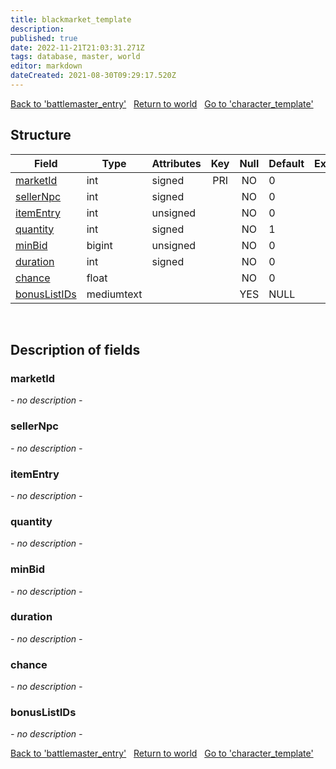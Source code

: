```yaml
---
title: blackmarket_template
description: 
published: true
date: 2022-11-21T21:03:31.271Z
tags: database, master, world
editor: markdown
dateCreated: 2021-08-30T09:29:17.520Z
---
```


<a href="https://trinitycore.info/en/database/master/world/battlemaster_entry" class="mt-5 v-btn v-btn--depressed v-btn--flat v-btn--outlined theme--light v-size--default darkblue--text text--lighten-3"><span class="v-btn__content"><i aria-hidden="true" class="v-icon notranslate v-icon--left mdi mdi-arrow-left theme--light"></i><span>Back to 'battlemaster_entry'</span></span></a>&nbsp;&nbsp;&nbsp;<a href="https://trinitycore.info/en/database/master/world/home" class="mt-5 v-btn v-btn--depressed v-btn--flat v-btn--outlined theme--light v-size--default darkblue--text text--lighten-3"><span class="v-btn__content"><i aria-hidden="true" class="v-icon notranslate v-icon--left mdi mdi-home-outline theme--light"></i><span>Return to world</span></span></a>&nbsp;&nbsp;&nbsp;<a href="https://trinitycore.info/en/database/master/world/character_template" class="mt-5 v-btn v-btn--depressed v-btn--flat v-btn--outlined theme--light v-size--default darkblue--text text--lighten-3"><span class="v-btn__content"><span>Go to 'character_template'</span><i aria-hidden="true" class="v-icon notranslate v-icon--right mdi mdi-arrow-right theme--light"></i></span></a>

## Structure

| Field | Type | Attributes | Key | Null | Default | Extra | Comment |
| --- | --- | --- | :---: | :---: | --- | --- | --- |
| [marketId](#marketid) | int | signed | PRI | NO | 0 |  |  |
| [sellerNpc](#sellernpc) | int | signed |  | NO | 0 |  |  |
| [itemEntry](#itementry) | int | unsigned |  | NO | 0 |  |  |
| [quantity](#quantity) | int | signed |  | NO | 1 |  |  |
| [minBid](#minbid) | bigint | unsigned |  | NO | 0 |  |  |
| [duration](#duration) | int | signed |  | NO | 0 |  |  |
| [chance](#chance) | float |  |  | NO | 0 |  |  |
| [bonusListIDs](#bonuslistids) | mediumtext |  |  | YES | NULL |  |  |
&nbsp;
## Description of fields

### marketId
*- no description -*
&nbsp;

### sellerNpc
*- no description -*
&nbsp;

### itemEntry
*- no description -*
&nbsp;

### quantity
*- no description -*
&nbsp;

### minBid
*- no description -*
&nbsp;

### duration
*- no description -*
&nbsp;

### chance
*- no description -*
&nbsp;

### bonusListIDs
*- no description -*
&nbsp;

<a href="https://trinitycore.info/en/database/master/world/battlemaster_entry" class="mt-5 v-btn v-btn--depressed v-btn--flat v-btn--outlined theme--light v-size--default darkblue--text text--lighten-3"><span class="v-btn__content"><i aria-hidden="true" class="v-icon notranslate v-icon--left mdi mdi-arrow-left theme--light"></i><span>Back to 'battlemaster_entry'</span></span></a>&nbsp;&nbsp;&nbsp;<a href="https://trinitycore.info/en/database/master/world/home" class="mt-5 v-btn v-btn--depressed v-btn--flat v-btn--outlined theme--light v-size--default darkblue--text text--lighten-3"><span class="v-btn__content"><i aria-hidden="true" class="v-icon notranslate v-icon--left mdi mdi-home-outline theme--light"></i><span>Return to world</span></span></a>&nbsp;&nbsp;&nbsp;<a href="https://trinitycore.info/en/database/master/world/character_template" class="mt-5 v-btn v-btn--depressed v-btn--flat v-btn--outlined theme--light v-size--default darkblue--text text--lighten-3"><span class="v-btn__content"><span>Go to 'character_template'</span><i aria-hidden="true" class="v-icon notranslate v-icon--right mdi mdi-arrow-right theme--light"></i></span></a>

